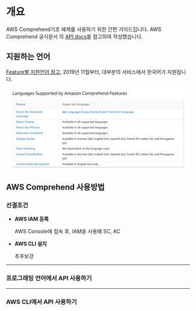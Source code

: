 # 개요

AWS Comprehend기초 예제를 사용하기 위한 간편 가이드입니다.
AWS Comprehend 공식문서 의 [API docs](https://docs.aws.amazon.com/comprehend/latest/dg/get-started-api.html)를 참고하여 작성했습니다.

## 지원하는 언어

[Feature별 지원언어 참고](https://docs.aws.amazon.com/comprehend/latest/dg/supported-languages.html), 2019년 11월부터, 대부분의 서비스에서 한국어가 지원됩니다.

![img](./img/lang.PNG)

## AWS Comprehend 사용방법

### 선결조건

- **AWS IAM 등록**

  AWS Console에 접속 후, IAM을 사용해 SC, AC

- **AWS CLI 설치**

  추후보강

---

### 프로그래밍 언어에서 API 사용하기

---

### AWS CLI에서 API 사용하기
